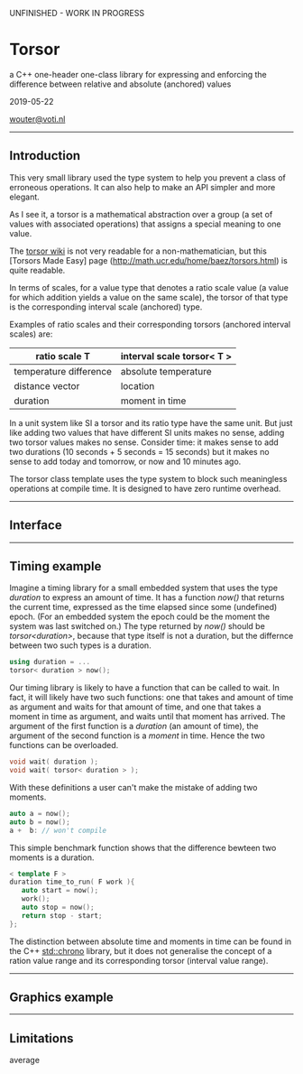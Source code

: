 UNFINISHED - WORK IN PROGRESS 

# Torsor

a C++ one-header one-class library for expressing and enforcing
the difference between relative and absolute (anchored) values

2019-05-22

wouter@voti.nl

------------------------------------------------------------------------------
## Introduction

This very small library used the type system to help you prevent 
a class of erroneous operations. 
It can also help to make an API simpler and more elegant.

As I see it, a torsor is a mathematical abstraction over a group 
(a set of values with associated operations) that assigns a special 
meaning to one value. 

The 
[torsor wiki](https://en.wikipedia.org/wiki/Torsor_(algebraic_geometry))
is not very readable for a non-mathematician,
but this 
[Torsors Made Easy] page (http://math.ucr.edu/home/baez/torsors.html)
is quite readable.

In terms of scales, for a value type that denotes a ratio scale value 
(a value for which addition yields a value on the same scale), the
torsor of that type is the corresponding interval scale 
(anchored) type.

Examples of ratio scales and their corresponding torsors 
(anchored interval scales) are:

| ratio scale T             | interval scale torsor< T >   |
|---------------------------|------------------------------|
| temperature difference    | absolute temperature         |
| distance vector           | location                     |
| duration                  | moment in time               |

In a unit system like SI a torsor and its ratio type have the 
same unit. 
But just like adding two values that have different SI units 
makes no sense, adding two torsor values makes no sense.
Consider time: it makes sense to add two durations 
(10 seconds + 5 seconds = 15 seconds) but it makes no sense
to add today and tomorrow, or now and 10 minutes ago.

The torsor class template uses the type system to block
such meaningless operations at compile time. 
It is designed to have zero runtime overhead.

------------------------------------------------------------------------------
## Interface

------------------------------------------------------------------------------
## Timing example

Imagine a timing library for a small embedded system that uses the 
type *duration* to express an amount of time. 
It has a function *now()* that
returns the current time, expressed as the time elapsed since
some (undefined) epoch. 
(For an embedded system the epoch could
be the moment the system was last switched on.) 
The type returned by *now()* should be *torsor\<duration>*,
because that type itself is not a duration, but the differnce
between two such types is a duration.

```C++
using duration = ...
torsor< duration > now();
```

Our timing library is likely to have a function that can be
called to wait. In fact, it will likely have two such functions:
one that takes and amount of time as argument and waits for that
amount of time, and one that takes a moment in time as argument,
and waits until that moment has arrived. 
The argument of the first function is a *duration* (an amount of time),
the argument of the second function is a *moment* in time.
Hence the two functions can be overloaded.

```C++
void wait( duration );
void wait( torsor< duration > );
```

With these definitions a user can't make the mistake of adding
two moments.

```C++
auto a = now();
auto b = now();
a +  b: // won't compile
```
This simple benchmark function shows that the difference bewteen two
moments is a duration.

```C++
< template F >
duration time_to_run( F work ){
   auto start = now();
   work();
   auto stop = now();
   return stop - start;
};   
```
The distinction between absolute time and moments in time can be found
in the C++ [std::chrono](https://en.cppreference.com/w/cpp/chrono) library,
but it does not generalise the concept of a ration value range and its 
corresponding torsor (interval value range).

------------------------------------------------------------------------------
## Graphics example

------------------------------------------------------------------------------
## Limitations

average

